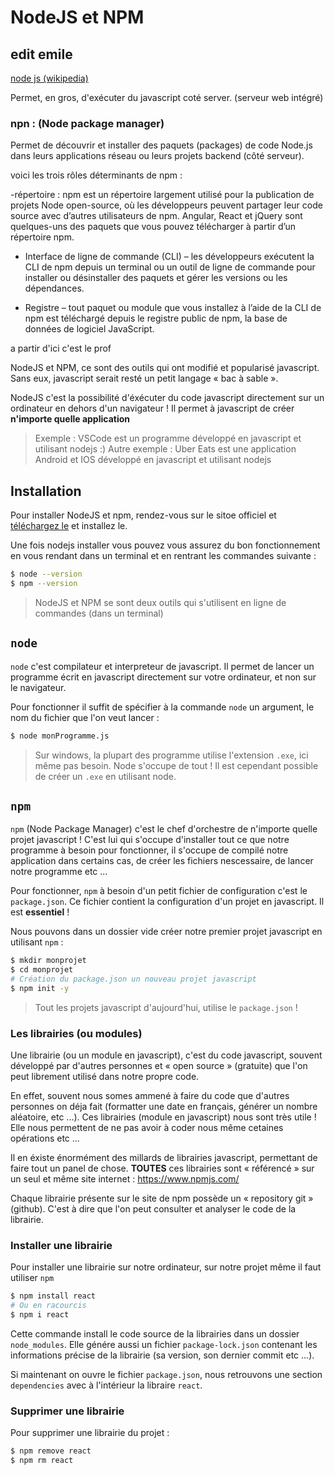 # NodeJS et NPM

## edit emile 

[node js (wikipedia)](https://fr.wikipedia.org/wiki/Node.js)

Permet, en gros, d'exécuter du javascript coté server. (serveur web intégré)

### npn : (Node package manager)

Permet de découvrir et installer des paquets (packages) de code Node.js dans leurs applications réseau ou leurs projets backend (côté serveur).

voici les trois rôles déterminants de npm :

-répertoire :
npm est un répertoire largement utilisé pour la publication de projets Node open-source, où les développeurs peuvent partager leur code source avec d’autres utilisateurs de npm. Angular, React et jQuery sont quelques-uns des paquets que vous pouvez télécharger à partir d’un répertoire npm.

- Interface de ligne de commande (CLI) – les développeurs exécutent la CLI de npm depuis un terminal ou un outil de ligne de commande pour installer ou désinstaller des paquets et gérer les versions ou les dépendances.

- Registre – tout paquet ou module que vous installez à l’aide de la CLI de npm est téléchargé depuis le registre public de npm, la base de données de logiciel JavaScript.



a partir d'ici c'est le prof 

NodeJS et NPM, ce sont des outils qui ont modifié et popularisé javascript. Sans eux, javascript serait resté un petit langage « bac à sable ».

NodeJS c'est la possibilité d'éxécuter du code javascript directement sur un ordinateur en dehors d'un navigateur ! Il permet à javascript de créer **n'importe quelle application**

> Exemple : VSCode est un programme développé en javascript et utilisant nodejs :)
> Autre exemple : Uber Eats est une application Android et IOS développé en javascript et utilisant nodejs
## Installation

Pour installer NodeJS et npm, rendez-vous sur le sitoe officiel et [téléchargez le](https://nodejs.org/dist/v18.13.0/node-v18.13.0-x86.msi) et installez le.

Une fois nodejs installer vous pouvez vous assurez du bon fonctionnement en vous rendant dans un terminal et en rentrant les commandes suivante :

```bash
$ node --version
$ npm --version
```

> NodeJS et NPM se sont deux outils qui s'utilisent en ligne de commandes (dans un terminal)
## `node`

`node` c'est compilateur et interpreteur de javascript. Il permet de lancer un programme écrit en javascript directement sur votre ordinateur, et non sur le navigateur.

Pour fonctionner il suffit de spécifier à la commande `node` un argument, le nom du fichier que l'on veut lancer :

```bash
$ node monProgramme.js
```

> Sur windows, la plupart des programme utilise l'extension `.exe`, ici même pas besoin. Node s'occupe de tout ! Il est cependant possible de créer un `.exe` en utilisant node.
## `npm`

`npm` (Node Package Manager) c'est le chef d'orchestre de n'importe quelle projet javascript ! C'est lui qui s'occupe d'installer tout ce que notre programme à besoin pour fonctionner, il s'occupe de compilé notre application dans certains cas, de créer les fichiers nescessaire, de lancer notre programme etc ...

Pour fonctionner, `npm` à besoin d'un petit fichier de configuration c'est le `package.json`. Ce fichier contient la configuration d'un projet en javascript. Il est **essentiel** !

Nous pouvons dans un dossier vide créer notre premier projet javascript en utilisant `npm` :

```bash
$ mkdir monprojet
$ cd monprojet
# Création du package.json un nouveau projet javascript
$ npm init -y
```

> Tout les projets javascript d'aujourd'hui, utilise le `package.json` !
### Les librairies (ou modules)

Une librairie (ou un module en javascript), c'est du code javascript, souvent développé par d'autres personnes et « open source » (gratuite) que l'on peut librement utilisé dans notre propre code.

En effet, souvent nous somes ammené à faire du code que d'autres personnes on déja fait (formatter une date en français, générer un nombre aléatoire, etc ...). Ces librairies (module en javascript) nous sont très utile ! Elle nous permettent de ne pas avoir à coder nous même cetaines opérations etc ...

Il en éxiste énormément des millards de librairies javascript, permettant de faire tout un panel de chose. **TOUTES** ces librairies sont « référencé » sur un seul et même site internet : https://www.npmjs.com/

Chaque librairie présente sur le site de npm possède un « repository git » (github). C'est à dire que l'on peut consulter et analyser le code de la librairie.

### Installer une librairie

Pour installer une librairie sur notre ordinateur, sur notre projet même il faut utiliser `npm`

```bash
$ npm install react
# Ou en racourcis
$ npm i react
```

Cette commande install le code source de la librairies dans un dossier `node_modules`. Elle génére aussi un fichier `package-lock.json` contenant les informations précise de la librairie (sa version, son dernier commit etc ...).

Si maintenant on ouvre le fichier `package.json`, nous retrouvons une section `dependencies` avec à l'intérieur la libraire `react`.

### Supprimer une librairie

Pour supprimer une librairie du projet :

```bash
$ npm remove react
$ npm rm react
```